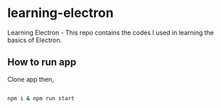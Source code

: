 # learning-electron

Learning Electron - This repo contains the codes I used in learning the basics of Electron.

## How to run app

Clone app then,

```sh

npm i & npm run start

```